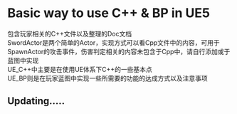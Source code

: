# Basic way to use C++ & BP in UE5
包含玩家相关的C++文件以及整理的Doc文档  
SwordActor是两个简单的Actor，实现方式可以看Cpp文件中的内容，可用于SpawnActor的攻击事件，伤害判定相关的内容未包含于Cpp中，请自行添加或于蓝图中实现  
UE_C++中主要是在使用UE体系下C++的一些基本点  
UE_BP则是在玩家蓝图中实现一些所需要的功能的达成方式以及注意事项
## Updating.....

